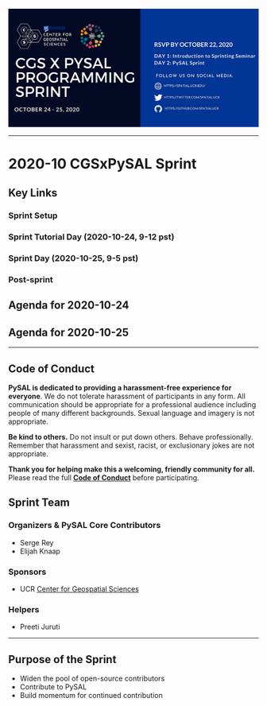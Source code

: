 ![Sprint banner](/images/banner.png)

---

# 2020-10 CGSxPySAL Sprint

## Key Links

### Sprint Setup

### Sprint Tutorial Day (2020-10-24, 9-12 pst)


### Sprint Day (2020-10-25, 9-5 pst)


### Post-sprint


## Agenda for 2020-10-24


## Agenda for 2020-10-25


---

## Code of Conduct

**PySAL is dedicated to providing a harassment-free experience for everyone**.
We do not tolerate harassment of participants in any form. 
 All communication should be appropriate for a professional audience including people of many different backgrounds. Sexual language and imagery is not appropriate.

**Be kind to others.** Do not insult or put down others. Behave professionally. Remember that harassment and sexist, racist, or exclusionary jokes are not appropriate.

**Thank you for helping make this a welcoming, friendly community for all.**
Please read the full [**Code of
Conduct**](https://github.com/pysal/governance/blob/master/conduct/code_of_conduct.rst  ) before participating.  


## Sprint Team 

### Organizers & PySAL Core Contributors
* Serge Rey
* Elijah Knaap


### Sponsors
- UCR [Center for Geospatial Sciences](https://spatial.ucr.edu)


### Helpers

- Preeti Juruti


---

## Purpose of the Sprint
- Widen the pool of open-source contributors
- Contribute to PySAL
- Build momentum for continued contribution

